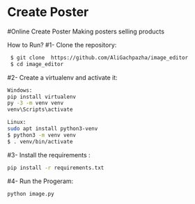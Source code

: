 Create Poster
=====
#Online Create Poster 
Making posters selling products

How to Run?
#1- Clone the repository:
```bash
 $ git clone  https://github.com/AliGachpazha/image_editor
 $ cd image_editor
```

#2- Create a virtualenv and activate it:
```bash
Windows:
pip install virtualenv
py -3 -m venv venv
venv\Scripts\activate
```
```bash
Linux:
sudo apt install python3-venv
$ python3 -m venv venv
$ . venv/bin/activate
```


#3- Install the requirements :
```bash
pip install -r requirements.txt
```

#4- Run the Progeram:
```bash
python image.py
```
